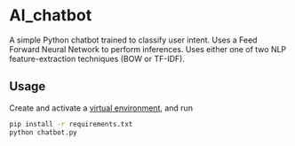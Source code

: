 # AI_chatbot
A simple Python chatbot trained to classify user intent. Uses a Feed Forward Neural Network to perform inferences. Uses either one of two NLP feature-extraction techniques (BOW or TF-IDF).

## Usage
Create and activate a [virtual environment](https://python.land/virtual-environments/virtualenv), and run
```bash
pip install -r requirements.txt
python chatbot.py
```
